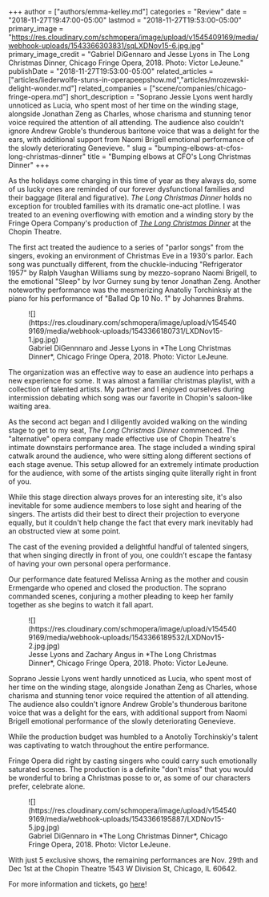 +++
author = ["authors/emma-kelley.md"]
categories = "Review"
date = "2018-11-27T19:47:00-05:00"
lastmod = "2018-11-27T19:53:00-05:00"
primary_image = "https://res.cloudinary.com/schmopera/image/upload/v1545409169/media/webhook-uploads/1543366303831/sqLXDNov15-6.jpg.jpg"
primary_image_credit = "Gabriel DiGennaro and Jesse Lyons in The Long Christmas Dinner, Chicago Fringe Opera, 2018. Photo: Victor LeJeune."
publishDate = "2018-11-27T19:53:00-05:00"
related_articles = ["articles/liederwolfe-stuns-in-operapeepshow.md","articles/mrozewski-delight-wonder.md"]
related_companies = ["scene/companies/chicago-fringe-opera.md"]
short_description = "Soprano Jessie Lyons went hardly unnoticed as Lucia, who spent most of her time on the winding stage, alongside Jonathan Zeng as Charles, whose charisma and stunning tenor voice required the attention of all attending. The audience also couldn&#039;t ignore Andrew Groble&#039;s thunderous baritone voice that was a delight for the ears, with additional support from Naomi Brigell emotional performance of the slowly deteriorating Genevieve. "
slug = "bumping-elbows-at-cfos-long-christmas-dinner"
title = "Bumping elbows at CFO&#039;s Long Christmas Dinner"
+++

As the holidays come charging in this time of year as they always do, some of us lucky ones are reminded of our forever dysfunctional families and their baggage (literal and figurative). *The Long Christmas Dinner* holds no exception for troubled families with its dramatic one-act plotline. I was treated to an evening overflowing with emotion and a winding story by the Fringe Opera Company's production of [*The Long Christmas Dinner*](https://www.chicagofringeopera.com/event/the-long-christmas-dinner/) at the Chopin Theatre. 

The first act treated the audience to a series of "parlor songs" from the singers, evoking an environment of Christmas Eve in a 1930's parlor. Each song was punctually different, from the chuckle-inducing "Refrigerator 1957" by Ralph Vaughan Williams sung by mezzo-soprano Naomi Brigell, to the emotional "Sleep" by Ivor Gurney sung by tenor Jonathan Zeng. Another noteworthy performance was the mesmerizing Anatoliy Torchinksiy at the piano for his performance of "Ballad Op 10 No. 1" by Johannes Brahms.

<figure data-type="image">
![](https://res.cloudinary.com/schmopera/image/upload/v1545409169/media/webhook-uploads/1543366180731/LXDNov15-1.jpg.jpg)
<figcaption>Gabriel DiGennnaro and Jesse Lyons in *The Long Christmas Dinner*, Chicago Fringe Opera, 2018. Photo: Victor LeJeune.</figcaption>
</figure>

The organization was an effective way to ease an audience into perhaps a new experience for some. It was almost a familiar christmas playlist, with a collection of talented artists. My partner and I enjoyed ourselves during intermission debating which song was our favorite in Chopin's saloon-like waiting area.  

As the second act began and I diligently avoided walking on the winding stage to get to my seat, *The Long Christmas Dinner* commenced. The "alternative" opera company made effective use of Chopin Theatre's intimate downstairs performance area. The stage included a winding spiral catwalk around the audience, who were sitting along different sections of each stage avenue. This setup allowed for an extremely intimate production for the audience, with some of the artists singing quite literally right in front of you.

While this stage direction always proves for an interesting site, it's also inevitable for some audience members to lose sight and hearing of the singers. The artists did their best to direct their projection to everyone equally, but it couldn't help change the fact that every mark inevitably had an obstructed view at some point.

The cast of the evening provided a delightful handful of talented singers, that when singing directly in front of you, one couldn’t escape the fantasy of having your own personal opera performance. 

Our performance date featured Melissa Arning as the mother and cousin Ermengarde who opened and closed the production. The soprano commanded scenes, conjuring a mother pleading to keep her family together as she begins to watch it fall apart.

<figure data-type="image">
![](https://res.cloudinary.com/schmopera/image/upload/v1545409169/media/webhook-uploads/1543366189532/LXDNov15-2.jpg.jpg)
<figcaption>Jesse Lyons and Zachary Angus in *The Long Christmas Dinner*, Chicago Fringe Opera, 2018. Photo: Victor LeJeune.</figcaption>
</figure>

Soprano Jessie Lyons went hardly unnoticed as Lucia, who spent most of her time on the winding stage, alongside Jonathan Zeng as Charles, whose charisma and stunning tenor voice required the attention of all attending. The audience also couldn't ignore Andrew Groble's thunderous baritone voice that was a delight for the ears, with additional support from Naomi Brigell emotional performance of the slowly deteriorating Genevieve. 

While the production budget was humbled to a Anotoliy Torchinskiy's talent was captivating to watch throughout the entire performance. 

Fringe Opera did right by casting singers who could carry such emotionally saturated scenes. The production is a definite "don't miss" that you would be wonderful to bring a Christmas posse to or, as some of our characters prefer, celebrate alone. 

<figure data-type="image">
![](https://res.cloudinary.com/schmopera/image/upload/v1545409169/media/webhook-uploads/1543366195887/LXDNov15-5.jpg.jpg)
<figcaption>Gabriel DiGennaro in *The Long Christmas Dinner*, Chicago Fringe Opera, 2018. Photo: Victor LeJeune.</figcaption>
</figure>

With just 5 exclusive shows, the remaining performances are Nov. 29th and Dec 1st at the Chopin Theatre 1543 W Division St, Chicago, IL 60642. 

For more information and tickets, go [here](https://www.chicagofringeopera.com/event/the-long-christmas-dinner/)!
